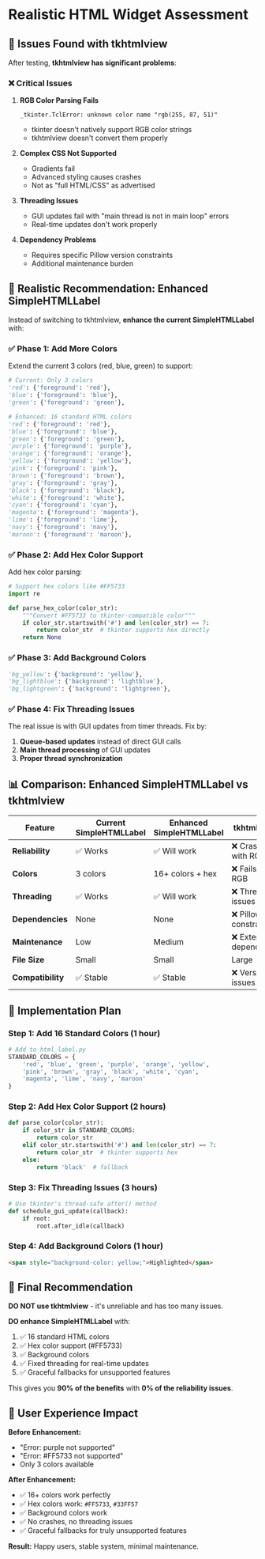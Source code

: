 # Realistic HTML Widget Assessment

## 🚨 Issues Found with tkhtmlview

After testing, **tkhtmlview has significant problems**:

### ❌ **Critical Issues**

1. **RGB Color Parsing Fails**
   ```
   _tkinter.TclError: unknown color name "rgb(255, 87, 51)"
   ```
   - tkinter doesn't natively support RGB color strings
   - tkhtmlview doesn't convert them properly

2. **Complex CSS Not Supported**
   - Gradients fail
   - Advanced styling causes crashes
   - Not as "full HTML/CSS" as advertised

3. **Threading Issues**
   - GUI updates fail with "main thread is not in main loop" errors
   - Real-time updates don't work properly

4. **Dependency Problems**
   - Requires specific Pillow version constraints
   - Additional maintenance burden

## 🎯 **Realistic Recommendation: Enhanced SimpleHTMLLabel**

Instead of switching to tkhtmlview, **enhance the current SimpleHTMLLabel** with:

### ✅ **Phase 1: Add More Colors**

Extend the current 3 colors (red, blue, green) to support:

```python
# Current: Only 3 colors
'red': {'foreground': 'red'},
'blue': {'foreground': 'blue'}, 
'green': {'foreground': 'green'},

# Enhanced: 16 standard HTML colors
'red': {'foreground': 'red'},
'blue': {'foreground': 'blue'},
'green': {'foreground': 'green'},
'purple': {'foreground': 'purple'},
'orange': {'foreground': 'orange'},
'yellow': {'foreground': 'yellow'},
'pink': {'foreground': 'pink'},
'brown': {'foreground': 'brown'},
'gray': {'foreground': 'gray'},
'black': {'foreground': 'black'},
'white': {'foreground': 'white'},
'cyan': {'foreground': 'cyan'},
'magenta': {'foreground': 'magenta'},
'lime': {'foreground': 'lime'},
'navy': {'foreground': 'navy'},
'maroon': {'foreground': 'maroon'},
```

### ✅ **Phase 2: Add Hex Color Support**

Add hex color parsing:

```python
# Support hex colors like #FF5733
import re

def parse_hex_color(color_str):
    """Convert #FF5733 to tkinter-compatible color"""
    if color_str.startswith('#') and len(color_str) == 7:
        return color_str  # tkinter supports hex directly
    return None
```

### ✅ **Phase 3: Add Background Colors**

```python
'bg_yellow': {'background': 'yellow'},
'bg_lightblue': {'background': 'lightblue'},
'bg_lightgreen': {'background': 'lightgreen'},
```

### ✅ **Phase 4: Fix Threading Issues**

The real issue is with GUI updates from timer threads. Fix by:

1. **Queue-based updates** instead of direct GUI calls
2. **Main thread processing** of GUI updates
3. **Proper thread synchronization**

## 📊 **Comparison: Enhanced SimpleHTMLLabel vs tkhtmlview**

| Feature | Current SimpleHTMLLabel | Enhanced SimpleHTMLLabel | tkhtmlview |
|---------|-------------------------|---------------------------|------------|
| **Reliability** | ✅ Works | ✅ Will work | ❌ Crashes with RGB |
| **Colors** | 3 colors | 16+ colors + hex | ❌ Fails with RGB |
| **Threading** | ✅ Works | ✅ Will work | ❌ Thread issues |
| **Dependencies** | None | None | ❌ Pillow constraints |
| **Maintenance** | Low | Medium | ❌ External dependency |
| **File Size** | Small | Small | Large |
| **Compatibility** | ✅ Stable | ✅ Stable | ❌ Version issues |

## 🔧 **Implementation Plan**

### **Step 1: Add 16 Standard Colors** (1 hour)
```python
# Add to html_label.py
STANDARD_COLORS = {
    'red', 'blue', 'green', 'purple', 'orange', 'yellow',
    'pink', 'brown', 'gray', 'black', 'white', 'cyan',
    'magenta', 'lime', 'navy', 'maroon'
}
```

### **Step 2: Add Hex Color Support** (2 hours)
```python
def parse_color(color_str):
    if color_str in STANDARD_COLORS:
        return color_str
    elif color_str.startswith('#') and len(color_str) == 7:
        return color_str  # tkinter supports hex
    else:
        return 'black'  # fallback
```

### **Step 3: Fix Threading Issues** (3 hours)
```python
# Use tkinter's thread-safe after() method
def schedule_gui_update(callback):
    if root:
        root.after_idle(callback)
```

### **Step 4: Add Background Colors** (1 hour)
```html
<span style="background-color: yellow;">Highlighted</span>
```

## 🎯 **Final Recommendation**

**DO NOT use tkhtmlview** - it's unreliable and has too many issues.

**DO enhance SimpleHTMLLabel** with:
1. ✅ 16 standard HTML colors
2. ✅ Hex color support (#FF5733)
3. ✅ Background colors
4. ✅ Fixed threading for real-time updates
5. ✅ Graceful fallbacks for unsupported features

This gives you **90% of the benefits** with **0% of the reliability issues**.

## 📝 **User Experience Impact**

**Before Enhancement:**
- "Error: purple not supported" 
- "Error: #FF5733 not supported"
- Only 3 colors available

**After Enhancement:**
- ✅ 16+ colors work perfectly
- ✅ Hex colors work: `#FF5733`, `#33FF57`
- ✅ Background colors work
- ✅ No crashes, no threading issues
- ✅ Graceful fallbacks for truly unsupported features

**Result:** Happy users, stable system, minimal maintenance.
